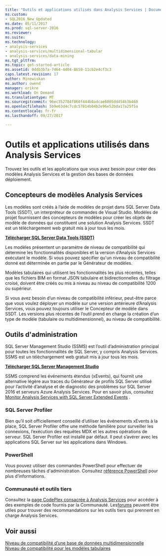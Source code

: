 ```yaml
---
title: "Outils et applications utilisés dans Analysis Services | Documents Microsoft"
ms.custom:
- SQL2016_New_Updated
ms.date: 05/11/2017
ms.prod: sql-server-2016
ms.reviewer: 
ms.suite: 
ms.technology:
- analysis-services
- analysis-services/multidimensional-tabular
- analysis-services/data-mining
ms.tgt_pltfrm: 
ms.topic: get-started-article
ms.assetid: 0ddb3b7a-7464-4d04-8659-11cb2e4cf3c3
caps.latest.revision: 17
author: Minewiskan
ms.author: owend
manager: erikre
ms.workload: On Demand
ms.translationtype: MT
ms.sourcegitcommit: 96ec352784f060f444b8adcae6005dd454b3b460
ms.openlocfilehash: 5b9e63d4c7cdc57814b04b2e96e52bda17a25f5a
ms.contentlocale: fr-fr
ms.lasthandoff: 09/27/2017

---
```

# <a name="tools-and-applications-used-in-analysis-services"></a>Outils et applications utilisés dans Analysis Services
  Trouvez les outils et les applications que vous avez besoin pour créer des modèles Analysis Services et la gestion des bases de données déploiement.  
  
## <a name="analysis-services-model-designers"></a>Concepteurs de modèles Analysis Services  
 Les modèles sont créés à l’aide de modèles de projet dans SQL Server Data Tools (SSDT), un interpréteur de commandes de Visual Studio. Modèles de projet fournissent des concepteurs de modèles pour créer les objets de modèle de données qui constituent une solution Analysis Services. SSDT est un téléchargement web gratuit mis à jour tous les mois.

 **[Télécharger SQL Server Data Tools (SSDT)](https://docs.microsoft.com/sql/ssdt/download-sql-server-data-tools-ssdt)** 
  
 Les modèles présentent un paramètre de niveau de compatibilité qui détermine les fonctionnalités disponibles et la version d’Analysis Services exécutant le modèle.  Si vous pouvez spécifier qu'un niveau de compatibilité donné est déterminée en partie par le Générateur de modèles.  
  
 Modèles tabulaires qui utilisent les fonctionnalités les plus récentes, telles que les fichiers BIM en format JSON tabulaire et bidirectionnelles du filtrage croisé, doivent être créés ou mis à niveau au niveau de compatibilité 1200 ou supérieur.  
  
 Si vous avez besoin d’un niveau de compatibilité inférieur, peut-être parce que vous voulez déployer un modèle sur une version antérieure d’Analysis Services, vous pouvez toujours utiliser le Concepteur de modèle dans SSDT. Les versions plus récentes de l’outil prend en charge la création d’un type de modèle (tabulaire ou multidimensionnel), au niveau de compatibilité.   

## <a name="administrative-tools"></a>Outils d'administration  
  
 SQL Server Management Studio (SSMS) est l’outil d’administration principal pour toutes les fonctionnalités de SQL Server, y compris Analysis Services. SSMS est un téléchargement web gratuit mis à jour tous les mois. 
  
**[Télécharger SQL Server Management Studio](../ssms/download-sql-server-management-studio-ssms.md)** 
  
 SSMS comprend les événements étendus (xEvents), qui fournit une alternative légère aux traces du Générateur de profils SQL Server utilisé pour l’activité d’analyse et de diagnostic des problèmes sur SQL Server 2016 et serveurs Azure Analysis Services. Pour en savoir plus, consultez [Monitor Analysis Services with SQL Server Extended Events](../analysis-services/instances/monitor-analysis-services-with-sql-server-extended-events.md) .  
  
### <a name="sql-server-profiler"></a>SQL Server Profiler  
 Bien qu’il soit officiellement conseillé d’utiliser les événements xEvents à la place, SQL Server Profiler offre une méthode familière pour surveiller les connexions, l’exécution des requêtes MDX et les autres opérations de serveur. SQL Server Profiler est installé par défaut. Il peut s’avérer avec les applications SQL Server sur les applications dans Windows.  
  
### <a name="powershell"></a>PowerShell  
 Vous pouvez utiliser des commandes PowerShell pour effectuer de nombreuses tâches d'administration. Consultez [référence PowerShell](../analysis-services/powershell/analysis-services-powershell-reference.md) pour plus d’informations.  
  
### <a name="community-and-third-party-tools"></a>Communauté et outils tiers  
 Consultez la [page CodePlex consacrée à Analysis Services](http://sqlsrvanalysissrvcs.codeplex.com/) pour accéder à des exemples de code fournis par la Communauté. Les[forums](http://social.msdn.microsoft.com/Forums/sqlserver/home?forum=sqlanalysisservices) peuvent être utiles pour trouver des recommandations sur les outils tiers qui prennent en charge Analysis Services.  
  
## <a name="see-also"></a>Voir aussi  
 [Niveau de compatibilité d’une base de données multidimensionnelle](../analysis-services/multidimensional-models/compatibility-level-of-a-multidimensional-database-analysis-services.md)   
 [Niveau de compatibilité pour les modèles tabulaires](../analysis-services/tabular-models/compatibility-level-for-tabular-models-in-analysis-services.md)  
  
  

